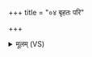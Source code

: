 +++
title = "०४ बृहतः परि"

+++
<details><summary>मूलम् (VS)</summary>

बृ॑ह॒तः परि॒ सामा॑नि ष॒ष्ठात्पञ्चाधि॒ निर्मि॑ता। बृ॒हद्बृ॑ह॒त्या निर्मि॑तं॒ कुतोऽधि॑ बृह॒ती मि॒ता ॥
</details>